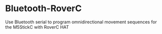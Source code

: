 # Bluetooth-RoverC
Use Bluetooth serial to program omnidirectional movement sequences for the M5StickC with RoverC HAT
